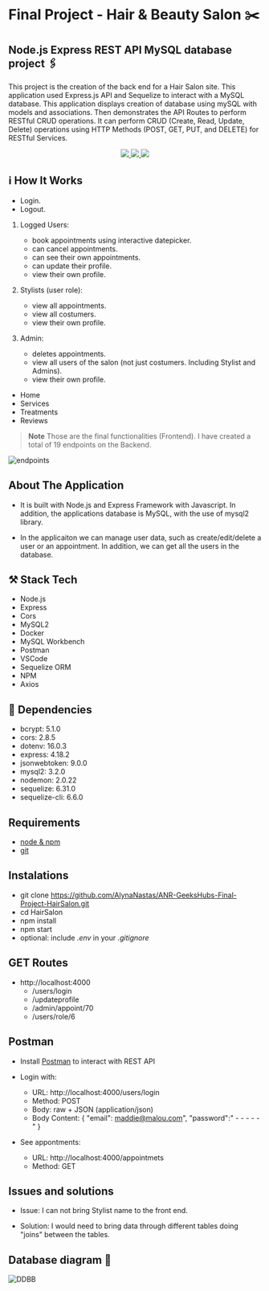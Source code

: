 # Final Project - Hair & Beauty Salon :scissors:
## Node.js Express REST API MySQL database project :paperclips:

This project is the creation of the back end for a Hair Salon site. This application used Express.js API and Sequelize to interact with a MySQL database. This application displays creation of database using mySQL with models and associations. Then demonstrates the API Routes to perform RESTful CRUD operations. It can perform CRUD (Create, Read, Update, Delete) operations using HTTP Methods (POST, GET, PUT, and DELETE) for RESTful Services.




<div align="center">
<a href="https://www.expressjs.com/">
    <img src= "https://img.shields.io/badge/express.js-%23404d59.svg?style=for-the-badge&logo=express&logoColor=%2361DAFB"/>
</a>
<a href="https://nodejs.org/es/">
    <img src= "https://img.shields.io/badge/node.js-026E00?style=for-the-badge&logo=node.js&logoColor=white"/>
</a>
<a href="https://developer.mozilla.org/es/docs/Web/JavaScript">
    <img src= "https://img.shields.io/badge/javascipt-EFD81D?style=for-the-badge&logo=javascript&logoColor=black"/>
</a>
 </div>

## ℹ️ How It Works

- Login.
- Logout.


1. Logged Users:
     - book appointments using interactive datepicker.
     - can cancel appointments.
     - can see their own appointments.
     - can update their profile.
     - view their own profile.


2. Stylists (user role):
     - view all appointments.
     - view all costumers.
     - view their own profile.
    


3. Admin:
     - deletes appointments.
     - view all users of the salon (not just costumers. Including Stylist and Admins).
     - view their own profile.


- Home
- Services
- Treatments
- Reviews

> **Note**
> Those are the final functionalities (Frontend). I have created a total of 19 endpoints on the Backend.


![endpoints](https://user-images.githubusercontent.com/121962750/236151029-4a2933f9-595b-4d06-8f90-d4b99e188713.png)


## About The Application

  - It is built with Node.js and Express Framework with Javascript. In addition, the applications database is MySQL, with the use of mysql2 library.

  - In the applicaiton we can manage user data, such as create/edit/delete a user or an appointment. In addition, we can get all the users in the database.




## ⚒️ Stack Tech

- Node.js
- Express
- Cors
- MySQL2
- Docker
- MySQL Workbench
- Postman
- VSCode
- Sequelize ORM
- NPM
- Axios


## 	:round_pushpin: Dependencies

 - bcrypt: 5.1.0
 - cors: 2.8.5
 - dotenv: 16.0.3
 - express: 4.18.2
 - jsonwebtoken: 9.0.0
 - mysql2: 3.2.0
 - nodemon: 2.0.22
 - sequelize: 6.31.0
 - sequelize-cli: 6.6.0

## Requirements

 - [node & npm](https://nodejs.org/en)
 - [git](https://www.robinwieruch.de/git-essential-commands/)

## Instalations

- git clone https://github.com/AlynaNastas/ANR-GeeksHubs-Final-Project-HairSalon.git
- cd HairSalon
- npm install
- npm start
- optional: include _.env_ in your _.gitignore_

## GET Routes

- http://localhost:4000
  - /users/login
  - /updateprofile
  - /admin/appoint/70
  - /users/role/6

## Postman

- Install [Postman](https://www.postman.com/downloads/) to interact with REST API
- Login with:
  - URL: http://localhost:4000/users/login
  - Method: POST
  - Body: raw + JSON (application/json)
  - Body Content: {  "email": maddie@malou.com", "password":" - - - - - " }

- See appontments:
  - URL: http://localhost:4000/appointmets
  - Method: GET


## Issues and solutions

   - Issue: I can not bring Stylist name to the front end.

   - Solution: I would need to bring data through different tables doing "joins" between the tables.










 ## Database diagram :memo:

![DDBB](https://user-images.githubusercontent.com/121962750/236195418-9930f479-21c5-4f9f-b014-c206dd72c887.png)



